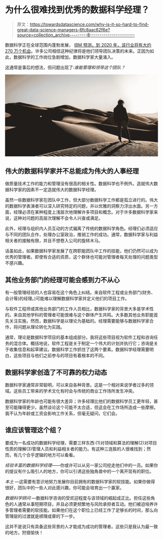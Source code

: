 # 为什么很难找到优秀的数据科学经理？

> 原文：<https://towardsdatascience.com/why-is-it-so-hard-to-find-great-data-science-managers-6fc8aac62f6e?source=collection_archive---------8----------------------->

数据科学正在全球范围内蓬勃发展， [IBM 预测，到 2020 年，该行业将有大约 270 万个机会](https://www.forbes.com/sites/louiscolumbus/2017/05/13/ibm-predicts-demand-for-data-scientists-will-soar-28-by-2020/#33953c2b7e3b)。许多公司相信这种纪律将是他们领导团队决策的未来。正因为如此，数据科学的工作岗位急剧增加，数据科学家大量涌入。

这通常是事后的想法，但问题出现了:*谁能管理和领导这个团队？*

![](img/e48872a8605b5e6f2246ab6b9919a5e8.png)

## 伟大的数据科学家并不总能成为伟大的人事经理

做质量技术工作的能力和管理没有很高的相关性。数据科学也不例外。造就伟大数据科学家的因素不一定造就伟大的数据科学经理。

虽然一些数据科学家在团队中工作，但大部分数据科学工作都是孤立进行的。伟大的数据科学表演者可以深入研究特定的问题，并以优雅的洞察力浮出水面。另一方面，经理必须在某种程度上浅层次地理解许多项目和概念。对于许多数据科学家来说，这种对问题的高层次理解不会令人兴奋或满足。

此外，经理与组织内人员互动的方式偏离了传统的数据科学角色。经理们必须适应与不同的团队合作，处理办公室政治，推销工作的成功。通常，数据科学家与利益相关者的接触有限，并且不想卷入公司的旋转木马。

话虽如此，如果数据科学家发展了在跨职能团队中工作的技能，他们仍然可以成为优秀的管理者。即使有合适的资质，这个群体也可能对管理者每天处理的问题类型不感兴趣。

## 其他业务部门的经理可能会感到力不从心

有一般管理经验的人也容易在这个角色上纠结。来自软件工程或业务部门(财务、会计等)的经理。)可能难以理解数据科学家并定义他们的项目工作。

与软件工程师或其他业务部门的工作人员相比，数据科学家的背景大多是学术性的。来自其他学科的管理者可能很难与这个群体产生共鸣。大多数其他业务职能首先关注实施，然而，数据科学是以理论为基础的。经理需要能够与数据科学家合作，将问题从理论转化为实践。

通常，理论是数据科学项目的基本组成部分。我将这些项目视为软件工程和咨询任务的混合体。概括地说，软件工程是关于制定一个伟大的计划并执行它；咨询是关于收集信息和起草建议。数据科学工作抓住了这两个要素。数据科学经理需要明白，这些项目与他们之前参与的项目有着根本的不同。

## **数据科学家创造了不可靠的权力动态**

数据科学家通常非常聪明，可以来自各种背景。这是一个相对来说学者过多的领域。这些员工带来的学术文化有时会与传统的商业工作场所发生冲突。

数据科学家的年龄也可能有很大差异；许多经理比他们的数据科学员工更年轻，甚至可能赚得更少。虽然谈论这个可能不太合适，但这会在工作场所造成一些摩擦。我不认为年龄或工资会影响工作关系，但毫无疑问，它们会。

## 谁应该管理这个组？

要成为一名成功的数据科学经理，需要三样东西:(1)对领域和算法的理解(2)对项目性质的理解(3)管理人员和利益相关者的能力。有这种三连胜的人很难找到；然而，有几个合乎逻辑的地方可以看看。

*经验丰富的数据科学经理*——你或许可以从另一家公司挖走他们中的一员。如果你的提议有什么吸引人的地方，你可以引诱这些独角兽中的一个离开现有的职位。

*本土* —这需要有意识地努力发展你目前拥有的数据科学家的软技能。如果你做得很好，团队中的一些人对此感兴趣，你可能会培育出一个赢家。

*数据科学顾问* —数据科学咨询的受欢迎程度与该领域的崛起成正比。担任这些角色的人通常从事短期项目，并且必须更频繁地与风险承担者互动。他们被迫培养许多管理者需要的软技能。如果他们在这个职位上已经工作了足够长的时间，那么向管理层的过渡就是顺理成章的下一步。

这并不是说只有具备这些背景的人才能成为成功的管理者。这些只是我认为最一致的地方。狩猎愉快！